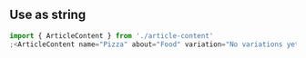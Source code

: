 ## Use as string

```jsx
import { ArticleContent } from './article-content'
;<ArticleContent name="Pizza" about="Food" variation="No variations yet" />
```
